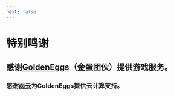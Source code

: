 ```yaml
---
next: false
---
```


# 特别鸣谢
## 感谢[GoldenEggs](https://eggs.gold/)（金蛋团伙）提供游戏服务。
### 感谢[雨云](https://rainyun.cn)为GoldenEggs提供云计算支持。

<NonCopyRight />